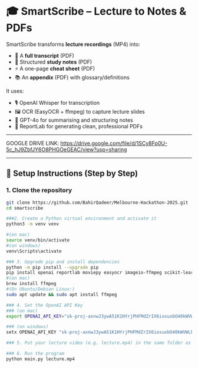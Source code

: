 # 🎓 SmartScribe – Lecture to Notes & PDFs

SmartScribe transforms **lecture recordings** (MP4) into:

- 📑 A **full transcript** (PDF)  
- 📝 Structured **study notes** (PDF)  
- ⚡ A one-page **cheat sheet** (PDF)  
- 📚 An **appendix** (PDF) with glossary/definitions  

It uses:
- 🎙️ OpenAI Whisper for transcription  
- 🖼️ OCR (EasyOCR + ffmpeg) to capture lecture slides  
- 🤖 GPT-4o for summarising and structuring notes  
- 📄 ReportLab for generating clean, professional PDFs  

---
GOOGLE DRIVE LINK: https://drive.google.com/file/d/1SCy8Fp0U-5c_hJ9ZbfJY6O8PHGOeGEAC/view?usp=sharing

---

## 🚀 Setup Instructions (Step by Step)

### 1. Clone the repository
```bash
git clone https://github.com/BahirQadeer/Melbourne-Hackathon-2025.git
cd smartscribe

###2. Create a Python virtual environment and activate it
python3 -m venv venv

#(on mac)
source venv/bin/activate
#(on windows)
venv\Scripts\activate

### 3. Upgrade pip and install dependencies
python -m pip install --upgrade pip
pip install openai reportlab moviepy easyocr imageio-ffmpeg scikit-learn opencv-python faster-whisper python-dotenv
#(on mac)
brew install ffmpeg
#(On Ubuntu/Debian Linux:)
sudo apt update && sudo apt install ffmpeg

### 4. Set the OpenAI API Key
### (on mac)
export OPENAI_API_KEY="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"

### (on windows)
setx OPENAI_API_KEY "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"

### 5. Put your lecture video (e.g. lecture.mp4) in the same folder as main.py.

### 6. Run the program
python main.py lecture.mp4







